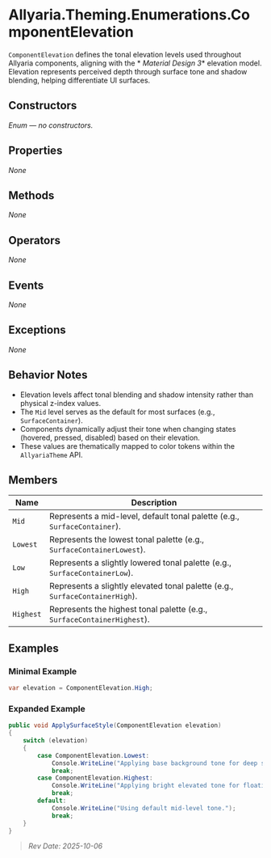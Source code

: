 ﻿# Allyaria.Theming.Enumerations.ComponentElevation

`ComponentElevation` defines the tonal elevation levels used throughout Allyaria components, aligning with the *
*Material Design 3** elevation model.
Elevation represents perceived depth through surface tone and shadow blending, helping differentiate UI surfaces.

## Constructors

*Enum — no constructors.*

## Properties

*None*

## Methods

*None*

## Operators

*None*

## Events

*None*

## Exceptions

*None*

## Behavior Notes

* Elevation levels affect tonal blending and shadow intensity rather than physical z-index values.
* The `Mid` level serves as the default for most surfaces (e.g., `SurfaceContainer`).
* Components dynamically adjust their tone when changing states (hovered, pressed, disabled) based on their elevation.
* These values are thematically mapped to color tokens within the `AllyariaTheme` API.

## Members

| Name      | Description                                                                  |
|-----------|------------------------------------------------------------------------------|
| `Mid`     | Represents a mid-level, default tonal palette (e.g., `SurfaceContainer`).    |
| `Lowest`  | Represents the lowest tonal palette (e.g., `SurfaceContainerLowest`).        |
| `Low`     | Represents a slightly lowered tonal palette (e.g., `SurfaceContainerLow`).   |
| `High`    | Represents a slightly elevated tonal palette (e.g., `SurfaceContainerHigh`). |
| `Highest` | Represents the highest tonal palette (e.g., `SurfaceContainerHighest`).      |

## Examples

### Minimal Example

```csharp
var elevation = ComponentElevation.High;
```

### Expanded Example

```csharp
public void ApplySurfaceStyle(ComponentElevation elevation)
{
    switch (elevation)
    {
        case ComponentElevation.Lowest:
            Console.WriteLine("Applying base background tone for deep surfaces.");
            break;
        case ComponentElevation.Highest:
            Console.WriteLine("Applying bright elevated tone for floating elements.");
            break;
        default:
            Console.WriteLine("Using default mid-level tone.");
            break;
    }
}
```

> *Rev Date: 2025-10-06*
